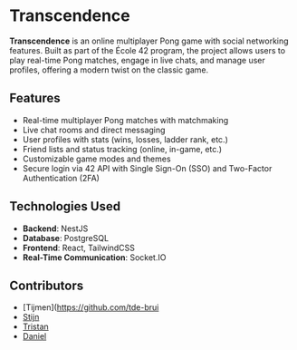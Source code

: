 # Transcendence

**Transcendence** is an online multiplayer Pong game with social networking features. Built as part of the École 42 program, the project allows users to play real-time Pong matches, engage in live chats, and manage user profiles, offering a modern twist on the classic game.

## Features
- Real-time multiplayer Pong matches with matchmaking
- Live chat rooms and direct messaging
- User profiles with stats (wins, losses, ladder rank, etc.)
- Friend lists and status tracking (online, in-game, etc.)
- Customizable game modes and themes
- Secure login via 42 API with Single Sign-On (SSO) and Two-Factor Authentication (2FA)

## Technologies Used
- **Backend**: NestJS
- **Database**: PostgreSQL
- **Frontend**: React, TailwindCSS
- **Real-Time Communication**: Socket.IO

## Contributors
- [Tijmen](https://github.com/tde-brui
- [Stijn](https://github.com/StijnScheltinga)
- [Tristan](https://github.com/TRSTN4)
- [Daniel](https://github.com/dvan-kle)

